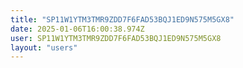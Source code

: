 ```yaml
---
title: "SP11W1YTM3TMR9ZDD7F6FAD53BQJ1ED9N575M5GX8"
date: 2025-01-06T16:00:38.974Z
user: SP11W1YTM3TMR9ZDD7F6FAD53BQJ1ED9N575M5GX8
layout: "users"
---
```

    